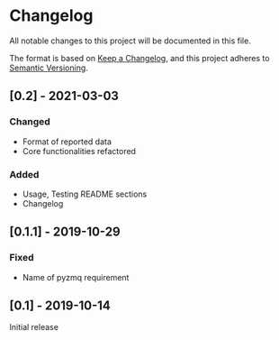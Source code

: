 # Changelog
All notable changes to this project will be documented in this file.

The format is based on [Keep a Changelog](https://keepachangelog.com/en/1.0.0/),
and this project adheres to [Semantic Versioning](https://semver.org/spec/v2.0.0.html).


## [0.2] - 2021-03-03
### Changed
- Format of reported data
- Core functionalities refactored

### Added
- Usage, Testing README sections
- Changelog

## [0.1.1] - 2019-10-29
### Fixed
- Name of pyzmq requirement

## [0.1] - 2019-10-14
Initial release
